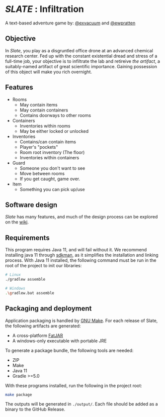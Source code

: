 # *SLATE* : Infiltration
A text-based adventure game by: [@exvacuum](https://github.com/exvacuum) and [@ewpratten](https://github.com/ewpratten)

## Objective
In _Slate_, you play as a disgruntled office drone at an advanced chemical research center. Fed up with the constant existential dread and stress of a full-time job, your objective is to infiltrate the lab and retireive _the artifact_, a suitably-named artifact of great scientific importance. Gaining possession of this object will make you rich overnight.

## Features
 - Rooms
   - May contain items
   - May contain containers
   - Contains doorways to other rooms
 - Containers
   - Inventories within rooms
   - May be either locked or unlocked
 - Inventories
   - Contains/can contain items
   - Player's "pockets"
   - Room root inventory (The floor)
   - Inventories within containers
 - Guard
   - Someone you don't want to see
   - Move between rooms
   - If you get caught, game over.
 - Item
   - Something you can pick up/use

## Software design

_Slate_ has many features, and much of the design process can be explored on the [wiki](https://github.com/Java-prog-class-2019/slate/wiki).

## Requirements
This program requires Java 11, and will fail without it. We recommend installing java 11 through [sdkman](https://sdkman.io/), as it simplifies the installation and linking process. With Java 11 installed, the following command must be run in the root of the project to init our libraries:
```sh
# Linux
./gradlew assemble

# Windows
.\gradlew.bat assemble
```

## Packaging and deployment
Application packaging is handled by [GNU Make](https://www.gnu.org/software/make/). For each release of Slate, the following artifacts are generated:
 - A cross-platform [FatJAR](https://stackoverflow.com/a/29925421)
 - A windows-only executable with portable JRE

To generate a package bundle, the following tools are needed:
 - ZIP
 - Make
 - Java 11
 - Gradle >=5.0

With these programs installed, run the following in the project root:
```sh
make package
```

The outputs will be generated in `./output/`. Each file should be added as a binary to the GitHub Release.